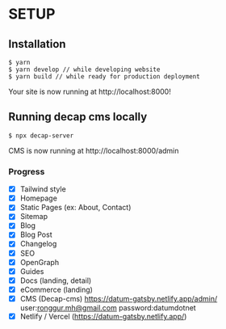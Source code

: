 # SETUP
## Installation

```
$ yarn 
$ yarn develop // while developing website
$ yarn build // while ready for production deployment
```


Your site is now running at http://localhost:8000!

## Running decap cms locally

```
$ npx decap-server
```

CMS is now running at http://localhost:8000/admin


### Progress

- [x] Tailwind style
- [x] Homepage
- [x] Static Pages (ex: About, Contact)
- [x] Sitemap
- [x] Blog
- [x] Blog Post
- [x] Changelog
- [x] SEO
- [x] OpenGraph
- [x] Guides
- [x] Docs (landing, detail)
- [x] eCommerce (landing)
- [x] CMS (Decap-cms) https://datum-gatsby.netlify.app/admin/ user:ronggur.mh@gmail.com password:datumdotnet
- [x] Netlify / Vercel (https://datum-gatsby.netlify.app/)
